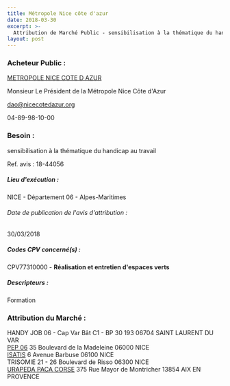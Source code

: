 ```yaml
---
title: Métropole Nice côte d'azur
date: 2018-03-30
excerpt: >-
  Attribution de Marché Public - sensibilisation à la thématique du handicap au travail
layout: post
---
```


### Acheteur Public : 
<a href="/acheteur-132/siren-200030195"> METROPOLE NICE COTE D AZUR</a><br/>

Monsieur Le Président de la Métropole Nice Côte d'Azur

dao@nicecotedazur.org

04-89-98-10-00

### Besoin :

sensibilisation à la thématique du handicap au travail

Ref. avis : 18-44056


##### Lieu d'exécution :

NICE - Département 06 - Alpes-Maritimes

###### Date de publication de l'avis d'attribution : 
30/03/2018

##### Codes CPV concerné(s) :
CPV77310000 - **Réalisation et entretien d'espaces verts** <br/>

##### Descripteurs :
Formation <br/>

### Attribution du Marché :
HANDY JOB 06 - Cap Var Bât C1 - BP 30 193 06704 SAINT LAURENT DU VAR <br/>
<a href="/entreprise-545/siren-310914569"> PEP 06</a>    35 Boulevard de la Madeleine 06000 NICE <br/>
<a href="/entreprise-552/siren-382326940"> ISATIS</a>    6 Avenue Barbuse 06100 NICE <br/>
TRISOMIE 21 - 26 Boulevard de Risso 06300 NICE <br/>
<a href="/entreprise-557/siren-414003236"> URAPEDA PACA CORSE</a>    375 Rue Mayor de Montricher 13854 AIX EN PROVENCE <br/>
